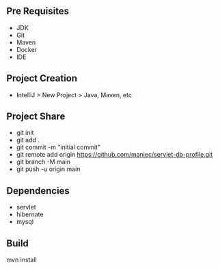 ## Pre Requisites
- JDK
- Git
- Maven
- Docker
- IDE

## Project Creation
- IntelliJ > New Project > Java, Maven, etc

## Project Share
- git init
- git add .
- git commit -m "initial commit"
- git remote add origin https://github.com/maniec/servlet-db-profile.git
- git branch -M main
- git push -u origin main

## Dependencies
- servlet
- hibernate
- mysql

## Build
mvn install